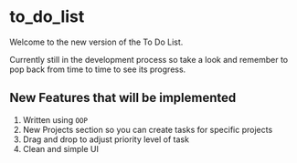 # to_do_list

Welcome to the new version of the To Do List.

Currently still in the development process so take a look and remember to pop back from time to time to see its progress.

## New Features that will be implemented

1. Written using `OOP`
2. New Projects section so you can create tasks for specific projects
3. Drag and drop to adjust priority level of task
4. Clean and simple UI
